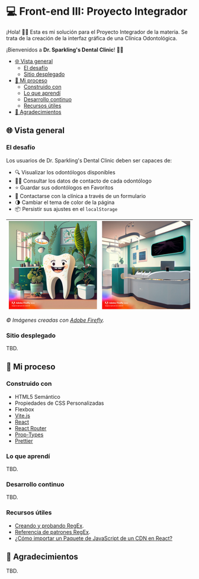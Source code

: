 # 💻 Front-end III: Proyecto Integrador

¡Hola! 👋😀 Esta es mi solución para el Proyecto Integrador de la materia. Se trata de la creación de la interfaz gráfica
de una Clínica Odontológica.

¡Bienvenidos a **Dr. Sparkling's Dental Clinic**! 🦷✨

* [🌐 Vista general](#-vista-general)
    * [El desafío](#el-desafío)
    * [Sitio desplegado](#sitio-desplegado)
* [🔨 Mi proceso](#-mi-proceso)
    * [Construido con](#construido-con)
    * [Lo que aprendí](#lo-que-aprendí)
    * [Desarrollo continuo](#desarrollo-continuo)
    * [Recursos útiles](#recursos-útiles)
* [🙌 Agradecimientos](#-agradecimientos)

## 🌐 Vista general

### El desafío

Los usuarios de Dr. Sparkling's Dental Clinic deben ser capaces de:

- 🔍 Visualizar los odontólogos disponibles
- 🕵️‍♀️ Consultar los datos de contacto de cada odontólogo
- ⭐ Guardar sus odontólogos en Favoritos
- 📧 Contactarse con la clínica a través de un formulario
- 🌗 Cambiar el tema de color de la página
- 📦 Persistir sus ajustes en el `localStorage`

| ![Consultorio dental con plantas de interior y pequeños dientes animados.](public/smile.jpg "Smile") | ![Recepción de una clínica odontológica.](public/reception.jpg "Smile") |
|------------------------------------------------------------------------------------------------------|-------------------------------------------------------------------------|

*© Imágenes creadas con [Adobe Firefly](https://firefly.adobe.com/).*

### Sitio desplegado

TBD.

## 🔨 Mi proceso

### Construido con

- HTML5 Semántico
- Propiedades de CSS Personalizadas
- Flexbox
- [Vite.js](https://vitejs.dev/)
- [React](https://react.dev/)
- [React Router](https://reactrouter.com/en/main)
- [Prop-Types](https://www.npmjs.com/package/prop-types)
- [Prettier](https://prettier.io/)

### Lo que aprendí

TBD.

### Desarrollo continuo

TBD.

### Recursos útiles

- [Creando y probando RegEx](https://regex101.com/).
- [Referencia de patrones RegEx](https://www.regular-expressions.info/refquick.html).
- [¿Cómo importar un Paquete de JavaScript de un CDN en React?](https://stackoverflow.com/questions/44877904/how-do-you-import-a-javascript-package-from-a-cdn-script-tag-in-react)

## 🙌 Agradecimientos

TBD.
